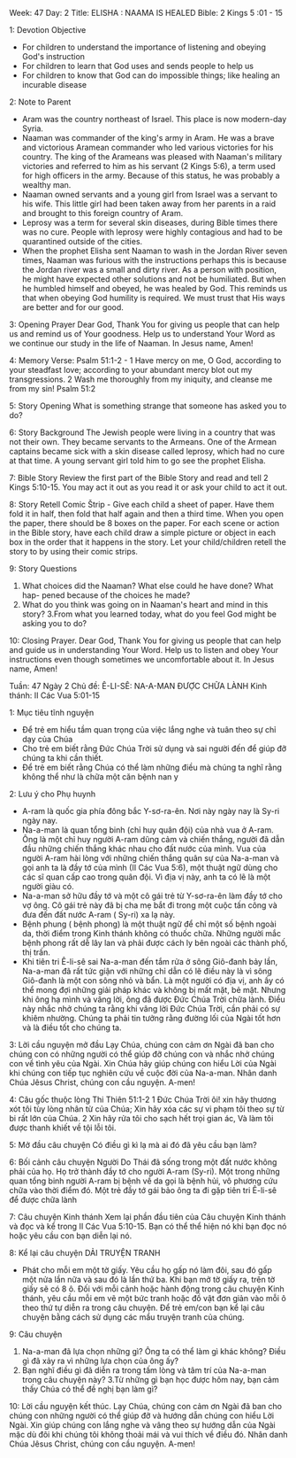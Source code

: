 Week: 47
Day: 2
Title: ELISHA : NAAMA IS HEALED
Bible: 2 Kings 5 :01 - 15

1: Devotion Objective
- For children to understand the importance of listening and obeying God's instruction
- For children to learn that God uses and sends people to help us
- For children to know that God can do impossible things; like healing an incurable disease

2: Note to Parent
- Aram was the country northeast of Israel. This place is now modern-day Syria.
- Naaman was commander of the king's army in Aram. He was a brave and victorious Aramean commander who led various victories for his country. The king of the Arameans was pleased with Naaman's military victories and referred to him as his servant (2 Kings 5:6), a term used for high officers in the army. Because of this status, he was probably a wealthy man.
- Naaman owned servants and a young girl from Israel was a servant to his wife. This little girl had been taken away from her parents in a raid and brought to this foreign country of Aram.
- Leprosy was a term for several skin diseases, during Bible times there was no cure. People with leprosy were highly contagious and had to be quarantined outside of the cities.
- When the prophet Elisha sent Naaman to wash in the Jordan River seven times, Naaman was furious with the instructions perhaps this is because the Jordan river was a small and dirty river. As a person with position, he might have expected other solutions and not be humiliated. But when he humbled himself and obeyed, he was healed by God. This reminds us that when obeying God humility is required. We must trust that His ways are better and for our good.

3: Opening Prayer
Dear God, Thank You for giving us people that can help us and remind us of Your goodness. Help us to understand Your Word as we continue our study in the life of Naaman. In Jesus name, Amen!

4: Memory Verse:
Psalm 51:1-2 - 1 Have mercy on me, O God, according to your steadfast love; according to your abundant mercy blot out my transgressions. 2 Wash me thoroughly from my iniquity, and cleanse me from my sin! Psalm 51:2

5: Story Opening
What is something strange that someone has asked you to do?

6: Story Background
The Jewish people were living in a country that was not their own. They became servants to the Armeans. One of the Armean captains became sick with a skin disease called leprosy, which had no cure at that time. A young servant girl told him to go see the prophet Elisha.

7: Bible Story
Review the first part of the Bible Story and read and tell 2 Kings 5:10-15. You may act it out as you read it or ask your child to act it out.


8: Story Retell
Comic Štrip - Give each child a sheet of paper. Have them fold it in half, then fold that half again and then a third time. When you open the paper, there should be 8 boxes on the paper. For each scene or action in the Bible story, have each child draw a simple picture or object in each box in the order that it happens in the story. Let your child/children retell the story to by using their comic strips.


9: Story Questions
1. What choices did the Naaman? What else could he have done? What hap- pened because of the choices he made?
2. What do you think was going on in Naaman's heart and mind in this story?
3.From what you learned today, what do you feel God might be asking you to do?

10: Closing Prayer.
Dear God, Thank You for giving us people that can help and guide us in understanding Your Word. Help us to listen and obey Your instructions even though sometimes we uncomfortable about it. In Jesus name, Amen!



Tuần: 47
Ngày 2
Chủ đề: Ê-LI-SÊ: NA-A-MAN ĐƯỢC CHỮA LÀNH
Kinh thánh: II Các Vua 5:01-15

1: Mục tiêu tĩnh nguyện
- Để trẻ em hiểu tầm quan trọng của việc lắng nghe và tuân theo sự chỉ dạy của Chúa
- Cho trẻ em biết rằng Đức Chúa Trời sử dụng và sai người đến để giúp đỡ chúng ta khi cần thiết.
- Để trẻ em biết rằng Chúa có thể làm những điều mà chúng ta nghĩ rằng không thể như là chữa một căn bệnh nan y

2: Lưu ý cho Phụ huynh
- A-ram là quốc gia phía đông bắc Y-sơ-ra-ên. Nơi này ngày nay là Sy-ri ngày nay.
- Na-a-man là quan tổng binh (chỉ huy quân đội) của nhà vua ở A-ram. Ông là một chỉ huy người A-ram dũng cảm và chiến thắng, người đã dẫn đầu những chiến thắng khác nhau cho đất nước của mình. Vua của người A-ram hài lòng với những chiến thắng quân sự của Na-a-man và gọi anh ta là đầy tớ của mình (II Các Vua 5:6), một thuật ngữ dùng cho các sĩ quan cấp cao trong quân đội. Vì địa vị này, anh ta có lẽ là một người giàu có.
- Na-a-man sở hữu đầy tớ và một cô gái trẻ từ Y-sơ-ra-ên làm đầy tớ cho vợ ông. Cô gái trẻ này đã bị cha mẹ bắt đi trong một cuộc tấn công và đưa đến đất nước A-ram ( Sy-ri) xa lạ này.
- Bệnh phung ( bệnh phong) là một thuật ngữ để chỉ một số bệnh ngoài da, thời điểm trong Kinh thánh không có thuốc chữa. Những người mắc bệnh phong rất dễ lây lan và phải được cách ly bên ngoài các thành phố, thị trấn.
- Khi tiên tri Ê-li-sê sai Na-a-man đến tắm rửa ở sông Giô-đanh bảy lần, Na-a-man đã rất tức giận với những chỉ dẫn có lẽ điều này là vì sông Giô-đanh là một con sông nhỏ và bẩn. Là một người có địa vị, anh ấy có thể mong đợi những giải pháp khác và không bị mất mặt, bẻ mặt. Nhưng khi ông hạ mình và vâng lời, ông đã được Đức Chúa Trời chữa lành. Điều này nhắc nhở chúng ta rằng khi vâng lời Đức Chúa Trời, cần phải có sự khiêm nhường. Chúng ta phải tin tưởng rằng đường lối của Ngài tốt hơn và là điều tốt cho chúng ta.

3: Lời cầu nguyện mở đầu
Lạy Chúa, chúng con cảm ơn Ngài đã ban cho chúng con có những người có thể giúp đỡ chúng con và nhắc nhở chúng con về tình yêu của Ngài. Xin Chúa hãy giúp chúng con hiểu Lời của Ngài khi chúng con tiếp tục nghiên cứu về cuộc đời của Na-a-man. Nhân danh Chúa Jêsus Christ, chúng con cầu nguyện. A-men!

4: Câu gốc thuộc lòng
Thi Thiên 51:1-2
1 Đức Chúa Trời ôi! xin hãy thương xót tôi tùy lòng nhân từ của Chúa; Xin hãy xóa các sự vi phạm tôi theo sự từ bi rất lớn của Chúa. 2 Xin hãy rửa tôi cho sạch hết trọi gian ác, Và làm tôi được thanh khiết về tội lỗi tôi.

5: Mở đầu câu chuyện
Có điều gì kì lạ mà ai đó đã yêu cầu bạn làm?

6: Bối cảnh câu chuyện
Người Do Thái đã sống trong một đất nước không phải của họ. Họ trở thành đầy tớ cho người A-ram (Sy-ri). Một trong những quan tổng binh người A-ram bị bệnh về da gọi là bệnh hủi, vô phương cứu chữa vào thời điểm đó. Một trẻ đầy tớ gái bảo ông ta đi gặp tiên tri Ê-li-sê để được chữa lành

7: Câu chuyện Kinh thánh
Xem lại phần đầu tiên của Câu chuyện Kinh thánh và đọc và kể trong II Các Vua 5:10-15. Bạn có thể thể hiện nó khi bạn đọc nó hoặc yêu cầu con bạn diễn lại nó.


8: Kể lại câu chuyện
DẢI TRUYỆN TRANH
- Phát cho mỗi em một tờ giấy. Yêu cầu họ gấp nó làm đôi, sau đó gấp một nửa lần nữa và sau đó là lần thứ ba. Khi bạn mở tờ giấy ra, trên tờ giấy sẽ có 8 ô. Đối với mỗi cảnh hoặc hành động trong câu chuyện Kinh thánh, yêu cầu mỗi em vẽ một bức tranh hoặc đồ vật đơn giản vào mỗi ô theo thứ tự diễn ra trong câu chuyện. Để trẻ em/con bạn kể lại câu chuyện bằng cách sử dụng các mẩu truyện tranh của chúng.


9: Câu chuyện
1. Na-a-man đã lựa chọn những gì? Ông ta có thể làm gì khác không? Điều gì đã xảy ra vì những lựa chọn của ông ấy?
2. Bạn nghĩ điều gì đã diễn ra trong tấm lòng và tâm trí của Na-a-man trong câu chuyện này?
3.Từ những gì bạn học được hôm nay, bạn cảm thấy Chúa có thể đề nghị bạn làm gì?

10: Lời cầu nguyện kết thúc.
Lạy Chúa, chúng con cảm ơn Ngài đã ban cho chúng con những người có thể giúp đỡ và hướng dẫn chúng con hiểu Lời Ngài. Xin giúp chúng con lắng nghe và vâng theo sự hướng dẫn của Ngài mặc dù đôi khi chúng tôi không thoải mái và vui thích về điều đó. Nhân danh Chúa Jêsus Christ, chúng con cầu nguyện. A-men!